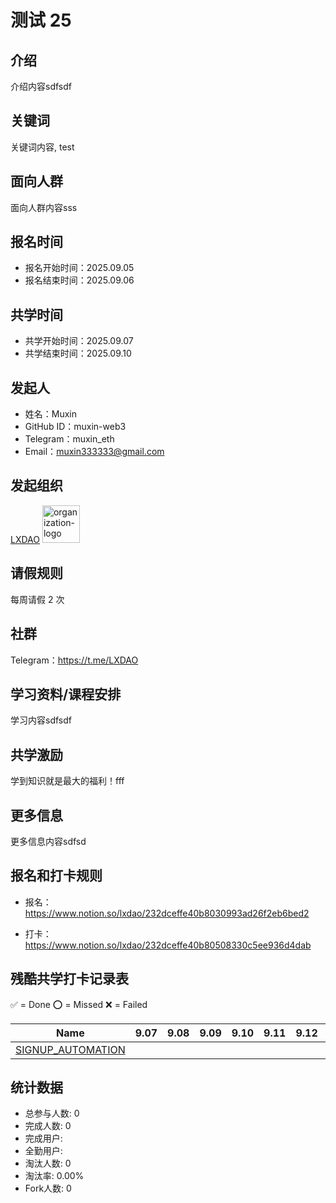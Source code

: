 # 测试 25

## 介绍

介绍内容sdfsdf

## 关键词

关键词内容, test

## 面向人群

面向人群内容sss

## 报名时间

- 报名开始时间：2025.09.05
- 报名结束时间：2025.09.06
## 共学时间

- 共学开始时间：2025.09.07
- 共学结束时间：2025.09.10
## 发起人

- 姓名：Muxin
- GitHub ID：muxin-web3
- Telegram：muxin_eth
- Email：muxin333333@gmail.com
## 发起组织

  [LXDAO](https://lxdao.io/) <img alt="organization-logo" height="60px" width="60px" src="test" />



## 请假规则

每周请假 2 次

## 社群

Telegram：https://t.me/LXDAO

## 学习资料/课程安排

学习内容sdfsdf



## 共学激励

学到知识就是最大的福利！fff



## 更多信息

更多信息内容sdfsd



## 报名和打卡规则

- 报名：https://www.notion.so/lxdao/232dceffe40b8030993ad26f2eb6bed2

- 打卡：https://www.notion.so/lxdao/232dceffe40b80508330c5ee936d4dab

## 残酷共学打卡记录表

✅ = Done ⭕️ = Missed ❌ = Failed

<!-- START_COMMIT_TABLE -->
| Name | 9.07 | 9.08 | 9.09 | 9.10 | 9.11 | 9.12 | 9.13 | 9.14 | 9.15 | 9.16 |
| ------------- | ---- | ---- | ---- | ---- | ---- | ---- | ---- | ---- | ---- | ---- |
| [SIGNUP_AUTOMATION](https://github.com/IntensiveCoLearning/test_25/blob/main/SIGNUP_AUTOMATION.md) | | | | | | | | | | |
<!-- END_COMMIT_TABLE -->




<!-- STATISTICALDATA_START -->
## 统计数据

- 总参与人数: 0
- 完成人数: 0
- 完成用户: 
- 全勤用户: 
- 淘汰人数: 0
- 淘汰率: 0.00%
- Fork人数: 0
<!-- STATISTICALDATA_END -->
